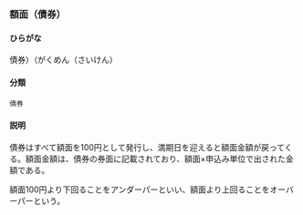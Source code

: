 <div style="display:none;">

## [あ行](securities-terms?id=あ行)
## [か行](securities-terms?id=か行)

</div>

### 額面（債券）

#### ひらがな

債券）（がくめん（さいけん）

#### 分類

`債券`

#### 説明

債券はすべて額面を100円として発行し、満期日を迎えると額面金額が戻ってくる。額面金額は、債券の券面に記載されており、額面×申込み単位で出された金額である。
 
額面100円より下回ることをアンダーパーといい、額面より上回ることをオーバーパーという。

<div style="display:none;">

## [さ行](securities-terms?id=さ行)
## [た行](securities-terms?id=た行)
## [な行](securities-terms?id=な行)
## [は行](securities-terms?id=は行)
## [ま行](securities-terms?id=ま行)
## [や行](securities-terms?id=や行)
## [ら行](securities-terms?id=ら行)
## [わ行](securities-terms?id=わ行)
## [英数字・記号](securities-terms?id=英数字・記号)

</div>

